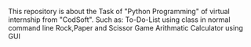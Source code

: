 This repository is about the Task of "Python Programming" of virtual internship from "CodSoft".
Such as:
To-Do-List using class in normal command line
Rock,Paper and Scissor Game 
Arithmatic Calculator using GUI
